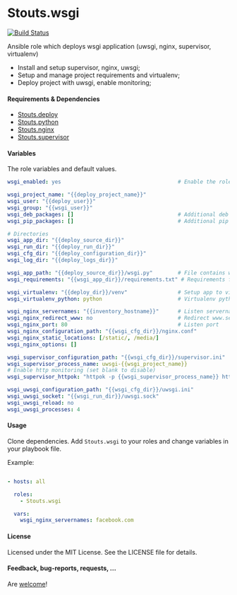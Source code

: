 Stouts.wsgi
===========

[![Build Status](https://travis-ci.org/Stouts/Stouts.wsgi.png)](https://travis-ci.org/Stouts/Stouts.wsgi)

Ansible role which deploys wsgi application (uwsgi, nginx, supervisor, virtualenv)

* Install and setup supervisor, nginx, uwsgi;
* Setup and manage project requirements and virtualenv;
* Deploy project with uwsgi, enable monitoring;


#### Requirements & Dependencies

- [Stouts.deploy](https://github.com/Stouts/Stouts.deploy)
- [Stouts.python](https://github.com/Stouts/Stouts.python)
- [Stouts.nginx](https://github.com/Stouts/Stouts.nginx)
- [Stouts.supervisor](https://github.com/Stouts/Stouts.supervisor)


#### Variables

The role variables and default values.

```yaml
wsgi_enabled: yes                                     # Enable the role

wsgi_project_name: "{{deploy_project_name}}"
wsgi_user: "{{deploy_user}}"
wsgi_group: "{{wsgi_user}}"
wsgi_deb_packages: []                                 # Additional deb packages which will be installed
wsgi_pip_packages: []                                 # Additional pip packages which will be installed

# Directories
wsgi_app_dir: "{{deploy_source_dir}}"
wsgi_run_dir: "{{deploy_run_dir}}"
wsgi_cfg_dir: "{{deploy_configuration_dir}}"
wsgi_log_dir: "{{deploy_logs_dir}}"

wsgi_app_path: "{{deploy_source_dir}}/wsgi.py"        # File contains wsgi application
wsgi_requirements: "{{wsgi_app_dir}}/requirements.txt" # Requirements file

wsgi_virtualenv: "{{deploy_dir}}/venv"                # Setup app to virtualenv (set blank to disable)
wsgi_virtualenv_python: python                        # Virtualenv python version

wsgi_nginx_servernames: "{{inventory_hostname}}"      # Listen servernames (separated by space)
wsgi_nginx_redirect_www: no                           # Redirect www.servername to servername
wsgi_nginx_port: 80                                   # Listen port
wsgi_nginx_configuration_path: "{{wsgi_cfg_dir}}/nginx.conf"
wsgi_nginx_static_locations: [/static/, /media/]
wsgi_nginx_options: []

wsgi_supervisor_configuration_path: "{{wsgi_cfg_dir}}/supervisor.ini"
wsgi_supervisor_process_name: uwsgi-{{wsgi_project_name}}
# Enable http monitoring (set blank to disable)
wsgi_supervisor_httpok: "httpok -p {{wsgi_supervisor_process_name}} http://{{wsgi_nginx_servernames.split(' ')[0]}}:{{wsgi_nginx_port}}"

wsgi_uwsgi_configuration_path: "{{wsgi_cfg_dir}}/uwsgi.ini"
wsgi_uwsgi_socket: "{{wsgi_run_dir}}/uwsgi.sock"
wsgi_uwsgi_reload: no
wsgi_uwsgi_processes: 4
```

#### Usage

Clone dependencies.
Add `Stouts.wsgi` to your roles and change variables in your playbook file.

Example:

```yaml

- hosts: all

  roles:
    - Stouts.wsgi

  vars:
    wsgi_nginx_servernames: facebook.com

```

#### License

Licensed under the MIT License. See the LICENSE file for details.


#### Feedback, bug-reports, requests, ...

Are [welcome](https://github.com/Stouts/Stouts.wsgi/issues)!
